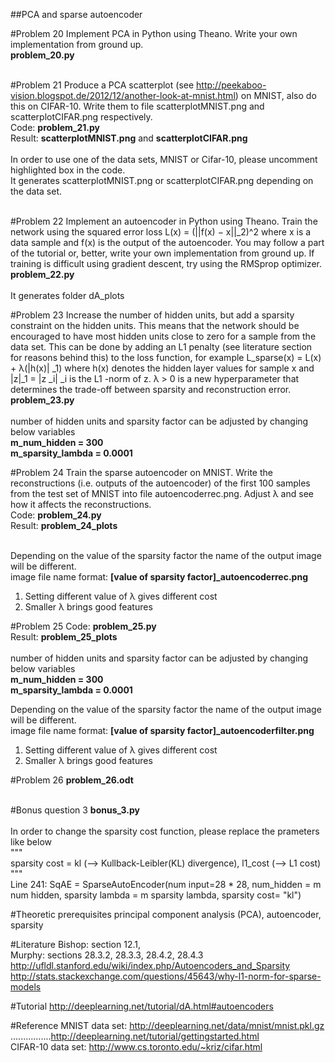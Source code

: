 ##PCA and sparse autoencoder

#Problem 20
Implement PCA in Python using Theano. Write your own implementation from ground up.<br />
**problem_20.py**<br />
<br />

#Problem 21
Produce a PCA scatterplot (see http://peekaboo-vision.blogspot.de/2012/12/another-look-at-mnist.html) on MNIST, also do this on CIFAR-10. Write them to file scatterplotMNIST.png and scatterplotCIFAR.png respectively.<br />
Code: **problem_21.py**<br />
Result: **scatterplotMNIST.png** and **scatterplotCIFAR.png**<br />
<br />
In order to use one of the data sets, MNIST or Cifar-10, please uncomment highlighted box in the code.<br />
It generates scatterplotMNIST.png or scatterplotCIFAR.png depending on the data set.<br />
<br />


#Problem 22
Implement an autoencoder in Python using Theano. Train the network using the squared error loss L(x) = (||f(x) − x||_2)^2 where x is a data sample and f(x) is the output of the autoencoder. You may follow a part of the tutorial or, better, write your own implementation from ground up. If training is difficult using gradient descent, try using the RMSprop optimizer.<br />
**problem_22.py**<br />
<br />
It generates folder dA_plots

#Problem 23
Increase the number of hidden units, but add a sparsity constraint on the hidden units. This means that the network should be encouraged to have most hidden units close to zero for a sample from the data set. This can be done by adding an L1 penalty (see literature section for reasons behind this) to the loss function, 
for example L_sparse(x) = L(x) + λ(|h(x)| _1) where h(x) denotes the hidden layer values for sample x
and |z|_1 = |z _i| _i is the L1 -norm of z. λ > 0 is a new hyperparameter that determines
the trade-off between sparsity and reconstruction error.<br />
**problem_23.py**<br />
<br />
number of hidden units and sparsity factor can be adjusted by changing below variables<br />
**m_num_hidden = 300**<br />
**m_sparsity_lambda = 0.0001**<br />



#Problem 24
Train the sparse autoencoder on MNIST. Write the reconstructions (i.e. outputs of the autoencoder) of the first 100 samples from the test set of MNIST into file autoencoderrec.png. Adjust λ and see how it affects the reconstructions.<br />
Code: **problem_24.py**<br />
Result: **problem_24_plots**<br />
<br />

Depending on the value of the sparsity factor the name of the output image will be different.<br />
image file name format: **[value of sparsity factor]_autoencoderrec.png**<br />

1. Setting different value of λ gives different cost<br />
2. Smaller λ brings good features <br />

#Problem 25
Code: **problem_25.py**<br />
Result: **problem_25_plots**<br />
<br />
number of hidden units and sparsity factor can be adjusted by changing below variables<br />
**m_num_hidden = 300**<br />
**m_sparsity_lambda = 0.0001**<br />

Depending on the value of the sparsity factor the name of the output image will be different.<br />
image file name format: **[value of sparsity factor]_autoencoderfilter.png**<br />

1. Setting different value of λ gives different cost<br />
2. Smaller λ brings good features <br />

#Problem 26
**problem_26.odt**<br />
<br />

#Bonus question 3
**bonus_3.py**<br />
<br />
In order to change the sparsity cost function, please replace the prameters like below<br />
"""<br />
sparsity cost = kl (--> Kullback-Leibler(KL) divergence), l1_cost (--> L1 cost)<br />
"""<br />
Line 241: SqAE = SparseAutoEncoder(num input=28 * 28, num_hidden = m num hidden, sparsity lambda = m sparsity lambda, sparsity cost= "kl")<br />

#Theoretic prerequisites
principal component analysis (PCA), autoencoder, sparsity

#Literature
Bishop: section 12.1,<br />
Murphy: sections 28.3.2, 28.3.3, 28.4.2, 28.4.3<br />
http://ufldl.stanford.edu/wiki/index.php/Autoencoders_and_Sparsity<br />
http://stats.stackexchange.com/questions/45643/why-l1-norm-for-sparse-models<br />

#Tutorial
http://deeplearning.net/tutorial/dA.html#autoencoders

#Reference
MNIST data set: http://deeplearning.net/data/mnist/mnist.pkl.gz<br />
................http://deeplearning.net/tutorial/gettingstarted.html<br />
CIFAR-10 data set: http://www.cs.toronto.edu/~kriz/cifar.html<br />
